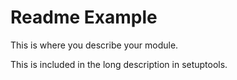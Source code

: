 Readme Example
==============

This is where you describe your module.

This is included in the long description in setuptools.

